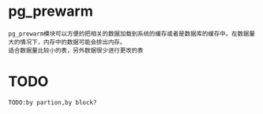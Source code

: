 # pg_prewarm
    pg_prewarm模块可以方便的把相关的数据加载到系统的缓存或者是数据库的缓存中。在数据量大的情况下，内存中的数据可能会排出内存。
    适合数据量比较小的表，另外数据很少进行更改的表















# TODO
    TODO:by partion,by block?
